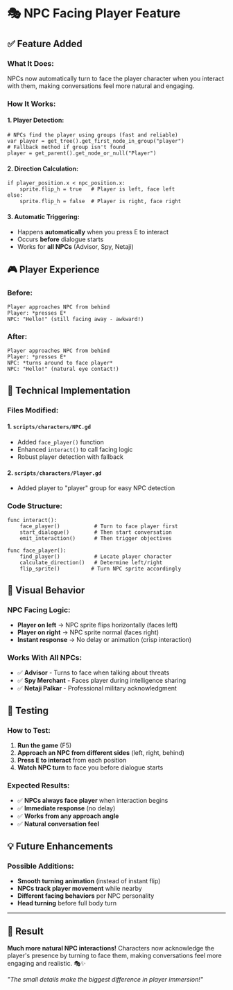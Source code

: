 # 🎭 NPC Facing Player Feature

## ✅ Feature Added

### **What It Does:**

NPCs now automatically turn to face the player character when you interact with them, making conversations feel more natural and engaging.

### **How It Works:**

#### **1. Player Detection:**

```gdscript
# NPCs find the player using groups (fast and reliable)
var player = get_tree().get_first_node_in_group("player")
# Fallback method if group isn't found
player = get_parent().get_node_or_null("Player")
```

#### **2. Direction Calculation:**

```gdscript
if player_position.x < npc_position.x:
    sprite.flip_h = true   # Player is left, face left
else:
    sprite.flip_h = false  # Player is right, face right
```

#### **3. Automatic Triggering:**

- Happens **automatically** when you press E to interact
- Occurs **before** dialogue starts
- Works for **all NPCs** (Advisor, Spy, Netaji)

## 🎮 Player Experience

### **Before:**

```
Player approaches NPC from behind
Player: *presses E*
NPC: "Hello!" (still facing away - awkward!)
```

### **After:**

```
Player approaches NPC from behind  
Player: *presses E*
NPC: *turns around to face player*
NPC: "Hello!" (natural eye contact!)
```

## 🔧 Technical Implementation

### **Files Modified:**

#### **1. `scripts/characters/NPC.gd`**

- Added `face_player()` function
- Enhanced `interact()` to call facing logic
- Robust player detection with fallback

#### **2. `scripts/characters/Player.gd`**  

- Added player to "player" group for easy NPC detection

### **Code Structure:**

```gdscript
func interact():
    face_player()           # Turn to face player first
    start_dialogue()        # Then start conversation
    emit_interaction()      # Then trigger objectives

func face_player():
    find_player()           # Locate player character
    calculate_direction()   # Determine left/right
    flip_sprite()          # Turn NPC sprite accordingly
```

## 🎯 Visual Behavior

### **NPC Facing Logic:**

- **Player on left** → NPC sprite flips horizontally (faces left)
- **Player on right** → NPC sprite normal (faces right)
- **Instant response** → No delay or animation (crisp interaction)

### **Works With All NPCs:**

- ✅ **Advisor** - Turns to face when talking about threats
- ✅ **Spy Merchant** - Faces player during intelligence sharing  
- ✅ **Netaji Palkar** - Professional military acknowledgment

## 🚀 Testing

### **How to Test:**

1. **Run the game** (F5)
2. **Approach an NPC from different sides** (left, right, behind)
3. **Press E to interact** from each position
4. **Watch NPC turn** to face you before dialogue starts

### **Expected Results:**

- ✅ **NPCs always face player** when interaction begins
- ✅ **Immediate response** (no delay)
- ✅ **Works from any approach angle**
- ✅ **Natural conversation feel**

## 💡 Future Enhancements

### **Possible Additions:**

- **Smooth turning animation** (instead of instant flip)
- **NPCs track player movement** while nearby
- **Different facing behaviors** per NPC personality
- **Head turning** before full body turn

---

## 🎉 Result

**Much more natural NPC interactions!** Characters now acknowledge the player's presence by turning to face them, making conversations feel more engaging and realistic. 🎭✨

*"The small details make the biggest difference in player immersion!"*
